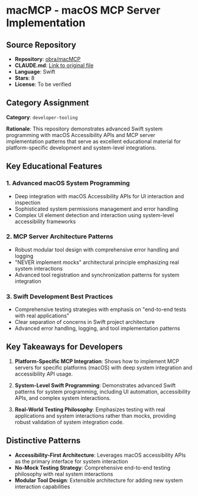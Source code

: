# macMCP - macOS MCP Server Implementation

## Source Repository
- **Repository**: [obra/macMCP](https://github.com/obra/macMCP)
- **CLAUDE.md**: [Link to original file](https://github.com/obra/macMCP/blob/main/CLAUDE.md)
- **Language**: Swift
- **Stars**: 8
- **License**: To be verified

## Category Assignment
**Category**: `developer-tooling`

**Rationale**: This repository demonstrates advanced Swift system programming with macOS Accessibility APIs and MCP server implementation patterns that serve as excellent educational material for platform-specific development and system-level integrations.

## Key Educational Features

### 1. Advanced macOS System Programming
- Deep integration with macOS Accessibility APIs for UI interaction and inspection
- Sophisticated system permissions management and error handling
- Complex UI element detection and interaction using system-level accessibility frameworks

### 2. MCP Server Architecture Patterns
- Robust modular tool design with comprehensive error handling and logging
- "NEVER implement mocks" architectural principle emphasizing real system interactions
- Advanced tool registration and synchronization patterns for system integration

### 3. Swift Development Best Practices
- Comprehensive testing strategies with emphasis on "end-to-end tests with real applications"
- Clear separation of concerns in Swift project architecture
- Advanced error handling, logging, and tool implementation patterns

## Key Takeaways for Developers

1. **Platform-Specific MCP Integration**: Shows how to implement MCP servers for specific platforms (macOS) with deep system integration and accessibility API usage.

2. **System-Level Swift Programming**: Demonstrates advanced Swift patterns for system programming, including UI automation, accessibility APIs, and complex system interactions.

3. **Real-World Testing Philosophy**: Emphasizes testing with real applications and system interactions rather than mocks, providing robust validation of system integration code.

## Distinctive Patterns

- **Accessibility-First Architecture**: Leverages macOS accessibility APIs as the primary interface for system interaction
- **No-Mock Testing Strategy**: Comprehensive end-to-end testing philosophy with real system interactions
- **Modular Tool Design**: Extensible architecture for adding new system interaction capabilities
